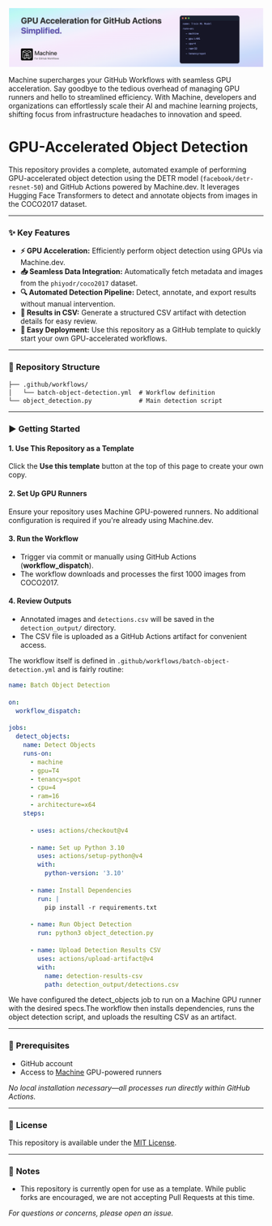 [![Machine](./docs/github-repo-banner.png)](https://machine.dev/)

Machine supercharges your GitHub Workflows with seamless GPU acceleration. Say goodbye to the tedious overhead of managing GPU runners and hello to streamlined efficiency. With Machine, developers and organizations can effortlessly scale their AI and machine learning projects, shifting focus from infrastructure headaches to innovation and speed.

# GPU-Accelerated Object Detection

This repository provides a complete, automated example of performing GPU-accelerated object detection using the DETR model (`facebook/detr-resnet-50`) and GitHub Actions powered by Machine.dev. It leverages Hugging Face Transformers to detect and annotate objects from images in the COCO2017 dataset.

---

### ✨ **Key Features**

- **⚡ GPU Acceleration:** Efficiently perform object detection using GPUs via Machine.dev.
- **📥 Seamless Data Integration:** Automatically fetch metadata and images from the `phiyodr/coco2017` dataset.
- **🔍 Automated Detection Pipeline:** Detect, annotate, and export results without manual intervention.
- **📂 Results in CSV:** Generate a structured CSV artifact with detection details for easy review.
- **🚀 Easy Deployment:** Use this repository as a GitHub template to quickly start your own GPU-accelerated workflows.

---

### 📁 **Repository Structure**

```
├── .github/workflows/
│   └── batch-object-detection.yml  # Workflow definition
└── object_detection.py             # Main detection script
```

---

### ▶️ **Getting Started**

#### 1. **Use This Repository as a Template**
Click the **Use this template** button at the top of this page to create your own copy.

#### 2. **Set Up GPU Runners**
Ensure your repository uses Machine GPU-powered runners. No additional configuration is required if you're already using Machine.dev.

#### 3. **Run the Workflow**
- Trigger via commit or manually using GitHub Actions (**workflow_dispatch**).
- The workflow downloads and processes the first 1000 images from COCO2017.

#### 4. **Review Outputs**
- Annotated images and `detections.csv` will be saved in the `detection_output/` directory.
- The CSV file is uploaded as a GitHub Actions artifact for convenient access.

The workflow itself is defined in `.github/workflows/batch-object-detection.yml` and is fairly routine:

```yaml
name: Batch Object Detection

on:
  workflow_dispatch:

jobs:
  detect_objects:
    name: Detect Objects
    runs-on:
      - machine
      - gpu=T4
      - tenancy=spot
      - cpu=4
      - ram=16
      - architecture=x64
    steps:

      - uses: actions/checkout@v4

      - name: Set up Python 3.10
        uses: actions/setup-python@v4
        with:
          python-version: '3.10'

      - name: Install Dependencies
        run: |
          pip install -r requirements.txt

      - name: Run Object Detection
        run: python3 object_detection.py

      - name: Upload Detection Results CSV
        uses: actions/upload-artifact@v4
        with:
          name: detection-results-csv
          path: detection_output/detections.csv
```

We have configured the detect_objects job to run on a Machine GPU runner with the desired specs.The workflow then installs dependencies, runs the object detection script, and uploads the resulting CSV as an artifact.

---

### 🔑 **Prerequisites**

- GitHub account
- Access to [Machine](https://machine.dev) GPU-powered runners

_No local installation necessary—all processes run directly within GitHub Actions._

---

### 📄 **License**

This repository is available under the [MIT License](LICENSE).

---

### 📌 **Notes**

- This repository is currently open for use as a template. While public forks are encouraged, we are not accepting Pull Requests at this time.

_For questions or concerns, please open an issue._
